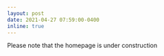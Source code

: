 ```yaml
---
layout: post
date: 2021-04-27 07:59:00-0400
inline: true
---
```


Please note that the homepage is under construction
